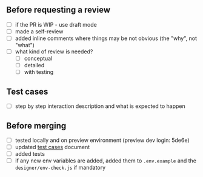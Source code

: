 ## Before requesting a review

- [ ] if the PR is WIP - use draft mode
- [ ] made a self-review
- [ ] added inline comments where things may be not obvious (the "why", not "what")
- [ ] what kind of review is needed?
  - [ ] conceptual
  - [ ] detailed
  - [ ] with testing

## Test cases

- [ ] step by step interaction description and what is expected to happen

## Before merging

- [ ] tested locally and on preview environment (preview dev login: 5de6e)
- [ ] updated [test cases](https://github.com/webstudio-is/webstudio-designer/blob/main/apps/designer/docs/test-cases.md) document
- [ ] added tests
- [ ] if any new env variables are added, added them to `.env.example` and the `designer/env-check.js` if mandatory
